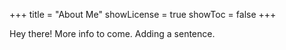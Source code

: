 +++
title = "About Me"
showLicense = true
showToc = false
+++

Hey there! More info to come. Adding a sentence.